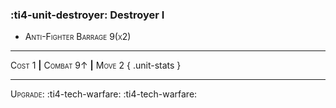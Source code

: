 ### :ti4-unit-destroyer: **Destroyer I**

* <span style="font-variant:small-caps;">Anti-Fighter Barrage 9(x2)</span>


---

<span style="font-variant:small-caps;">Cost 1</span> __|__ <span style="font-variant:small-caps;">Combat 9↑</span> __|__ <span style="font-variant:small-caps;">Move 2</span>
{ .unit-stats }

---

<span style="font-variant:small-caps;">Upgrade</span>: :ti4-tech-warfare: :ti4-tech-warfare:
